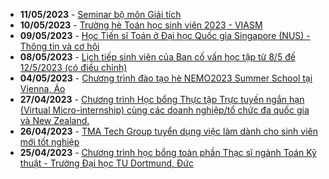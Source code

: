  - **11/05/2023** - [Seminar bộ môn Giải tích](https://math.hcmus.edu.vn//tin-tức/tin-nghiên-cứu/756-seminar-bộ-môn-giải-tích)
 - **10/05/2023** - [Trường hè Toán học sinh viên 2023 - VIASM](https://math.hcmus.edu.vn//tin-tức/tin-nghiên-cứu/755-summerschool2023_viasm)
 - **09/05/2023** - [Học Tiến sĩ Toán ở Đại học Quốc gia Singapore (NUS) - Thông tin và cơ hội](https://math.hcmus.edu.vn//tin-tức/tin-học-bổng-việc-làm/754-talkshow_nus)
 - **08/05/2023** - [Lịch tiếp sinh viên của Ban cố vấn học tập từ 8/5 đế 12/5/2023 (có điều chỉnh)](https://math.hcmus.edu.vn//tin-tức/tin-giáo-vụ/753-bcvht_08052023)
 - **04/05/2023** - [Chương trình đào tạo hè NEMO2023 Summer School tại Vienna, Áo](https://math.hcmus.edu.vn//tin-tức/752-nemo2023_vienna)
 - **27/04/2023** - [Chương trình Học bổng Thực tập Trực tuyến ngắn hạn (Virtual Micro-internship) cùng các doanh nghiệp/tổ chức đa quốc gia và New Zealand.](https://math.hcmus.edu.vn//tin-tức/tin-học-bổng-việc-làm/751-hb_enz)
 - **26/04/2023** - [TMA Tech Group tuyển dụng việc làm dành cho sinh viên mới tốt nghiệp](https://math.hcmus.edu.vn//tin-tức/tin-học-bổng-việc-làm/750-tmatechgroup_td)
 - **25/04/2023** - [Chương trình học bổng toàn phần Thạc sĩ ngành Toán Kỹ thuật - Trường Đại học TU Dortmund, Đức](https://math.hcmus.edu.vn//tin-tức/tin-học-bổng-việc-làm/749-hocbong_toankythuat)
